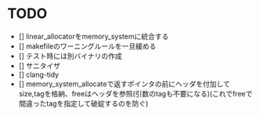 # TODO

- [] linear_allocatorをmemory_systemに統合する
- [] makefileのワーニングルールを一旦緩める
- [] テスト時には別バイナリの作成
- [] サニタイザ
- [] clang-tidy
- [] memory_system_allocateで返すポインタの前にヘッダを付加してsize,tagを格納、freeはヘッダを参照(引数のtagも不要になる)(これでfreeで間違ったtagを指定して破綻するのを防ぐ)
